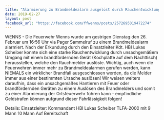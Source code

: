 ```yaml
---
title: "Alarmierung zu Brandmeldealarm ausgelöst durch Rauchentwicklung aufgrund unsachgemäßem Umgang mit Feuer"
date: 2019-02-27
layout: post
facebook_url: "https://facebook.com/ffwenns/posts/2572695019472274"
---
```


WENNS - Die Feuerwehr Wenns wurde am gestrigen Dienstag den 26. Februar um 16:56 Uhr via Pager Sammelruf zu einem Brandmeldealarm alarmiert.
Nach der Erkundung durch den Einsatzleiter Kdt. HBI Lukas Scheiber konnte sich eine starke Rauchentwicklung durch unsachgemäßem Umgang mit einem brandfördernden Gerät (Kochplatte auf dem Nachttisch) herausstellen, welche den Rauchmelder auslöste.
Wichtig, auch wenn die Feuerwehren immer mehr zu Brandmeldealarmen gerufen werden, kann NIEMALS ein wirklicher Brandfall ausgeschlossen werden, da die Melder immer aus einer bestimmten Ursache auslösen!
Wir weisen weiters daraufhin, dass ein unsachgemäßes Hantieren mit Feuer oder brandfördernden Geräten zu einem Auslösen des Brandmelders und somit zu einer Alarmierung der Ortsfeuerwehr führen kann - empfindliche Geldstrafen können aufgrund dieser Fahrlässigkeit folgen!

Details:
Einsatzleiter: Kommandant HBI Lukas Scheiber
TLFA-2000 mit 9 Mann
10 Mann Auf Bereitschaft